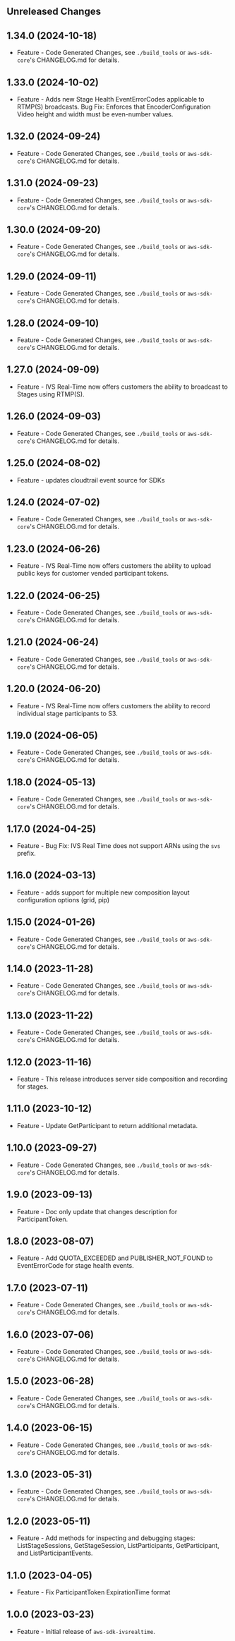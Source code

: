 Unreleased Changes
------------------

1.34.0 (2024-10-18)
------------------

* Feature - Code Generated Changes, see `./build_tools` or `aws-sdk-core`'s CHANGELOG.md for details.

1.33.0 (2024-10-02)
------------------

* Feature - Adds new Stage Health EventErrorCodes applicable to RTMP(S) broadcasts. Bug Fix: Enforces that EncoderConfiguration Video height and width must be even-number values.

1.32.0 (2024-09-24)
------------------

* Feature - Code Generated Changes, see `./build_tools` or `aws-sdk-core`'s CHANGELOG.md for details.

1.31.0 (2024-09-23)
------------------

* Feature - Code Generated Changes, see `./build_tools` or `aws-sdk-core`'s CHANGELOG.md for details.

1.30.0 (2024-09-20)
------------------

* Feature - Code Generated Changes, see `./build_tools` or `aws-sdk-core`'s CHANGELOG.md for details.

1.29.0 (2024-09-11)
------------------

* Feature - Code Generated Changes, see `./build_tools` or `aws-sdk-core`'s CHANGELOG.md for details.

1.28.0 (2024-09-10)
------------------

* Feature - Code Generated Changes, see `./build_tools` or `aws-sdk-core`'s CHANGELOG.md for details.

1.27.0 (2024-09-09)
------------------

* Feature - IVS Real-Time now offers customers the ability to broadcast to Stages using RTMP(S).

1.26.0 (2024-09-03)
------------------

* Feature - Code Generated Changes, see `./build_tools` or `aws-sdk-core`'s CHANGELOG.md for details.

1.25.0 (2024-08-02)
------------------

* Feature - updates cloudtrail event source for SDKs

1.24.0 (2024-07-02)
------------------

* Feature - Code Generated Changes, see `./build_tools` or `aws-sdk-core`'s CHANGELOG.md for details.

1.23.0 (2024-06-26)
------------------

* Feature - IVS Real-Time now offers customers the ability to upload public keys for customer vended participant tokens.

1.22.0 (2024-06-25)
------------------

* Feature - Code Generated Changes, see `./build_tools` or `aws-sdk-core`'s CHANGELOG.md for details.

1.21.0 (2024-06-24)
------------------

* Feature - Code Generated Changes, see `./build_tools` or `aws-sdk-core`'s CHANGELOG.md for details.

1.20.0 (2024-06-20)
------------------

* Feature - IVS Real-Time now offers customers the ability to record individual stage participants to S3.

1.19.0 (2024-06-05)
------------------

* Feature - Code Generated Changes, see `./build_tools` or `aws-sdk-core`'s CHANGELOG.md for details.

1.18.0 (2024-05-13)
------------------

* Feature - Code Generated Changes, see `./build_tools` or `aws-sdk-core`'s CHANGELOG.md for details.

1.17.0 (2024-04-25)
------------------

* Feature - Bug Fix: IVS Real Time does not support ARNs using the `svs` prefix.

1.16.0 (2024-03-13)
------------------

* Feature - adds support for multiple new composition layout configuration options (grid, pip)

1.15.0 (2024-01-26)
------------------

* Feature - Code Generated Changes, see `./build_tools` or `aws-sdk-core`'s CHANGELOG.md for details.

1.14.0 (2023-11-28)
------------------

* Feature - Code Generated Changes, see `./build_tools` or `aws-sdk-core`'s CHANGELOG.md for details.

1.13.0 (2023-11-22)
------------------

* Feature - Code Generated Changes, see `./build_tools` or `aws-sdk-core`'s CHANGELOG.md for details.

1.12.0 (2023-11-16)
------------------

* Feature - This release introduces server side composition and recording for stages.

1.11.0 (2023-10-12)
------------------

* Feature - Update GetParticipant to return additional metadata.

1.10.0 (2023-09-27)
------------------

* Feature - Code Generated Changes, see `./build_tools` or `aws-sdk-core`'s CHANGELOG.md for details.

1.9.0 (2023-09-13)
------------------

* Feature - Doc only update that changes description for ParticipantToken.

1.8.0 (2023-08-07)
------------------

* Feature - Add QUOTA_EXCEEDED and PUBLISHER_NOT_FOUND to EventErrorCode for stage health events.

1.7.0 (2023-07-11)
------------------

* Feature - Code Generated Changes, see `./build_tools` or `aws-sdk-core`'s CHANGELOG.md for details.

1.6.0 (2023-07-06)
------------------

* Feature - Code Generated Changes, see `./build_tools` or `aws-sdk-core`'s CHANGELOG.md for details.

1.5.0 (2023-06-28)
------------------

* Feature - Code Generated Changes, see `./build_tools` or `aws-sdk-core`'s CHANGELOG.md for details.

1.4.0 (2023-06-15)
------------------

* Feature - Code Generated Changes, see `./build_tools` or `aws-sdk-core`'s CHANGELOG.md for details.

1.3.0 (2023-05-31)
------------------

* Feature - Code Generated Changes, see `./build_tools` or `aws-sdk-core`'s CHANGELOG.md for details.

1.2.0 (2023-05-11)
------------------

* Feature - Add methods for inspecting and debugging stages: ListStageSessions, GetStageSession, ListParticipants, GetParticipant, and ListParticipantEvents.

1.1.0 (2023-04-05)
------------------

* Feature - Fix ParticipantToken ExpirationTime format

1.0.0 (2023-03-23)
------------------

* Feature - Initial release of `aws-sdk-ivsrealtime`.

